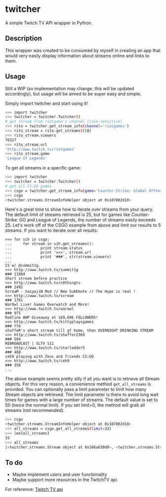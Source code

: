 twitcher
========

A simple Twitch TV API wrapper in Python.

## Description
This wrapper was created to be consumed by myself in creating an app that would
very easily display information about streams online and links to them. 

## Usage
Still a WIP (so implementation may change, this will be updated accordingly), 
but usage will be aimed to be super easy and simple.

Simply import twitcher and start using it!

```bash
>>> import twitcher
>>> twitcher = twitcher.Twitcher()
# get stream from riotgame's channel (case-sensitive)
>>> rito = twitcher.get_stream_info(channel='riotgames')
>>> rito_stream = rito.get_streams()[0]
>>> rito_stream.viewers
76327
>>> rito_stream.url
'http://www.twitch.tv/riotgames'
>>> rito_stream.game
'League of Legends'
```

To get all streams in a specific game:

```bash
>>> import twitcher
>>> twitcher = twitcher.Twitcher()
# get all CS:GO games
>>> csgo = twitcher.get_stream_info(game='Counter-Strike: Global Offensive')
>>> csgo
<twitcher.streams.StreamInfoHelper object at 0x107802d10>
```

Here's a great time to show how to iterate over streams from your query. The
default limit of streams retrieved is 25, but for games like Counter-Strike: GO
and League of Legends, the number of streams easily exceeds 25. Let's work off
of the CSGO example from above and limit our results to 5 streams. If you want to iterate over all results:

```
>>> for sih in csgo:
...     for stream in sih.get_streams():
...             print stream.status
...             print '>>>', stream.url
...             print '###', str(stream.viewers)
...
CS w/ @summit1g.
>>> http://www.twitch.tv/summit1g
### 11984
Short stream before practice
>>> http://www.twitch.tv/n0thingtv
### 2492
ScreaM - SaiyajiN Mod // New SubEmote // The Hype is real !
>>> http://www.twitch.tv/scream
### 1761
WarOwl Live! Games Overwatch and More!
>>> http://www.twitch.tv/warowl
### 975
Redline AWP Giveaway at 169,696 FOLLOWERS!
>>> http://www.twitch.tv/kittyplaysgames
### 774
shaffeR's short stream till gf home, then OVERNIGHT DRINKING STREAM
>>> http://www.twitch.tv/shaffer2369
### 504
REBROADCAST | SLTV S11
>>> http://www.twitch.tv/starladder5
### 488
ceh9 playing with Zeus and friends CS:GO
>>> http://www.twitch.tv/ceh9
### 358
...
```

The above example seems pretty silly if all you want is to retrieve all Stream objects. For this very reason, a convenience method `get_all_streams` is provided. You can optionally pass a limit parameter to limit how many Stream objects are retrieved. The limit parameter is there to avoid long wait times for games with a large number of streams. The default value is set to 50 (twice the normal limit). If you set limit=0, the method will grab all streams (not recommended).

```bash
>>> csgo
<twitcher.streams.StreamInfoHelper object at 0x107802d10>
>>> all_streams = csgo.get_all_streams(limit=33)
>>> len(all_streams)
33
>>> all_streams
[<twitcher.streams.Stream object at 0x106a630d0>, <twitcher.streams.Stream object at 0x106e107d0>, <twitcher.streams.Stream object at 0x106e10ad0>, <twitcher.streams.Stream object at 0x106ebfa50>, ...]
```

## To do
* Maybe implement users and user functionality
* Maybe support more resources in the TwitchTV api.

For reference:
[Twitch TV api](https://github.com/justintv/Twitch-API)
